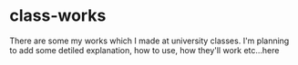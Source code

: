 # class-works
There are some my works which I made at university classes.
I'm planning to add some detiled explanation, how to use, how they'll work etc...here 
